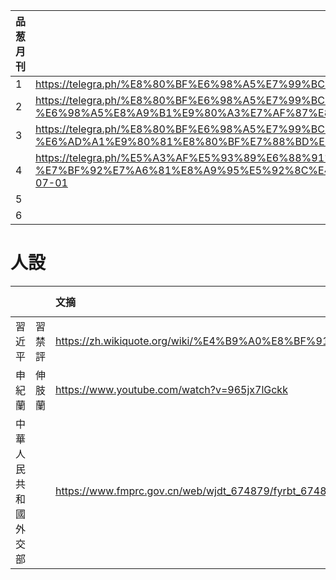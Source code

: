 |品葱月刊||
|:-|:-|
|1|https://telegra.ph/%E8%80%BF%E6%98%A5%E7%99%BC%E8%A8%80-01-18|
|2|https://telegra.ph/%E8%80%BF%E6%98%A5%E7%99%BC%E8%A8%80-%E6%98%A5%E8%A9%B1%E9%80%A3%E7%AF%87%E8%80%BF%E7%A0%B4%E4%B8%8B%E9%99%90-02-16|
|3|https://telegra.ph/%E8%80%BF%E6%98%A5%E7%99%BC%E8%A8%80-%E6%AD%A1%E9%80%81%E8%80%BF%E7%88%BD%E8%BF%8E%E6%96%B0%E5%90%8D%E5%AD%97-06-19|
|4|https://telegra.ph/%E5%A3%AF%E5%93%89%E6%88%91%E5%A4%A7%E5%A4%A9%E6%9C%9D-%E7%BF%92%E7%A6%81%E8%A9%95%E5%92%8C%E4%BB%96%E7%9A%84%E8%88%89%E6%89%8B%E6%A9%9F%E5%99%A8-07-01
|5|
|6|

# 人設
|||文摘|2d Cartoon|3d Video|
|:-|:-|:-|:-|:-|
|習近平|習禁評|https://zh.wikiquote.org/wiki/%E4%B9%A0%E8%BF%91%E5%B9%B3||https://www.youtube.com/channel/UCeOivkMKFL_MEZzVluaetKA/videos|
|申紀蘭|伸肢蘭|https://www.youtube.com/watch?v=965jx7lGckk|
|中華人民共和國外交部||https://www.fmprc.gov.cn/web/wjdt_674879/fyrbt_674889/|
